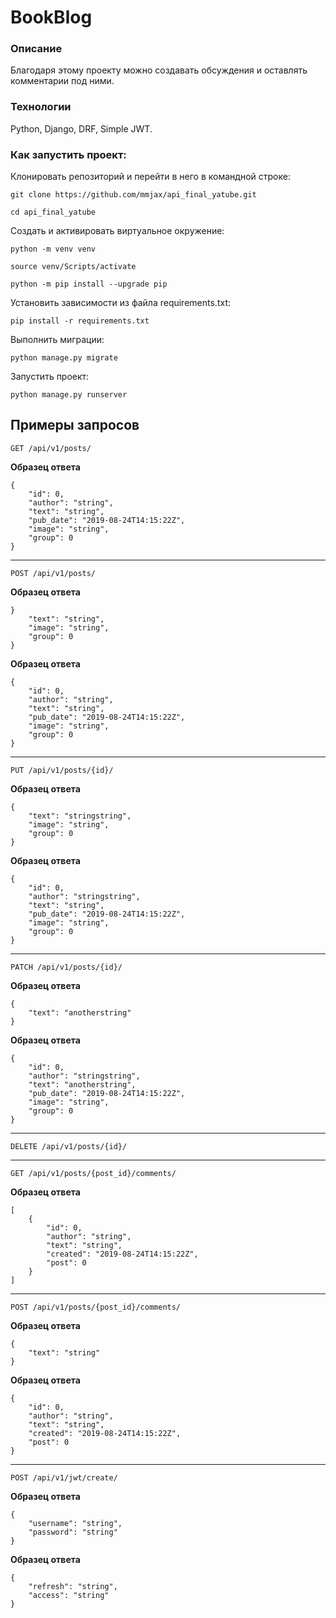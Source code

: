 # BookBlog

### Описание
Благодаря этому проекту можно создавать обсуждения и оставлять комментарии под ними.
### Технологии
Python, Django, DRF, Simple JWT.
### Как запустить проект:

Клонировать репозиторий и перейти в него в командной строке:

```
git clone https://github.com/mmjax/api_final_yatube.git
```

```
cd api_final_yatube
```

Cоздать и активировать виртуальное окружение:

```
python -m venv venv
```

```
source venv/Scripts/activate
```

```
python -m pip install --upgrade pip
```

Установить зависимости из файла requirements.txt:

```
pip install -r requirements.txt
```

Выполнить миграции:

```
python manage.py migrate
```

Запустить проект:

```
python manage.py runserver
```

## **Примеры запросов**
```
GET /api/v1/posts/
```
**Образец ответа**
```
{
    "id": 0,
    "author": "string",
    "text": "string",
    "pub_date": "2019-08-24T14:15:22Z",
    "image": "string",
    "group": 0
}
```
---
```
POST /api/v1/posts/
```
**Образец ответа**
```
}
    "text": "string",
    "image": "string",
    "group": 0
}
```
**Образец ответа**
```
{
    "id": 0,
    "author": "string",
    "text": "string",
    "pub_date": "2019-08-24T14:15:22Z",
    "image": "string",
    "group": 0
}
```
---
```
PUT /api/v1/posts/{id}/
```
**Образец ответа**
```
{
    "text": "stringstring",
    "image": "string",
    "group": 0
}
```
**Образец ответа**
```
{
    "id": 0,
    "author": "stringstring",
    "text": "string",
    "pub_date": "2019-08-24T14:15:22Z",
    "image": "string",
    "group": 0
}
```
---
```
PATCH /api/v1/posts/{id}/
```
**Образец ответа**
```
{
    "text": "anotherstring"
}
```
**Образец ответа**
```
{
    "id": 0,
    "author": "stringstring",
    "text": "anotherstring",
    "pub_date": "2019-08-24T14:15:22Z",
    "image": "string",
    "group": 0
}
```
---
```
DELETE /api/v1/posts/{id}/
```
---
```
GET /api/v1/posts/{post_id}/comments/
```
**Образец ответа**
```
[
    {
        "id": 0,
        "author": "string",
        "text": "string",
        "created": "2019-08-24T14:15:22Z",
        "post": 0
    }
]
```
---
```
POST /api/v1/posts/{post_id}/comments/
```
**Образец ответа**
```
{
    "text": "string"
}
```
**Образец ответа**
```
{
    "id": 0,
    "author": "string",
    "text": "string",
    "created": "2019-08-24T14:15:22Z",
    "post": 0
}
```
---
```
POST /api/v1/jwt/create/
```
**Образец ответа**
```
{
    "username": "string",
    "password": "string"
}
```
**Образец ответа**
```
{
    "refresh": "string",
    "access": "string"
}
```
